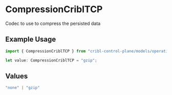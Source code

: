 # CompressionCriblTCP

Codec to use to compress the persisted data

## Example Usage

```typescript
import { CompressionCriblTCP } from "cribl-control-plane/models/operations";

let value: CompressionCriblTCP = "gzip";
```

## Values

```typescript
"none" | "gzip"
```